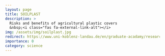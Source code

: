 ```yaml
---
layout: page
title: SOILPLAST
description: >
  Risks and benefits of agricultural plastic covers
  &nbsp;<i class="fas fa-external-link-alt"></i>
img: /assets/img/soilplast.jpg
redirect: https://www.uni-koblenz-landau.de/en/graduate-acadamy/research/learning-society-environment/project-plast/soilplast
importance: 0
category: science
---
```


